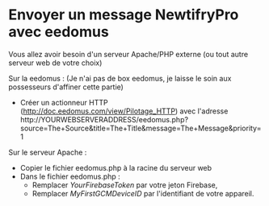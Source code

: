 # Envoyer un message NewtifryPro avec eedomus
Vous allez avoir besoin d'un serveur Apache/PHP externe (ou tout autre serveur web de votre choix)
  
Sur la eedomus : (Je n'ai pas de box eedomus, je laisse le soin aux possesseurs d'affiner cette partie)
  * Créer un actionneur HTTP (http://doc.eedomus.com/view/Pilotage_HTTP) avec l'adresse http://YOURWEBSERVERADDRESS/eedomus.php?source=The+Source&title=The+Title&message=The+Message&priority=1
  

Sur le serveur Apache : 
  * Copier le fichier eedomus.php à la racine du serveur web
  * Dans le fichier eedomus.php : 
    * Remplacer *YourFirebaseToken* par votre jeton Firebase,
    * Remplacer *MyFirstGCMDeviceID* par l'identifiant de votre appareil.


